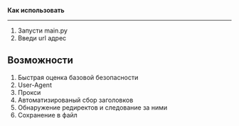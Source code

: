 **Как использовать**
_______

1. Запусти main.py
2. Введи url адрес

**Возможности**
---

1. Быстрая оценка базовой безопасности
2. User-Agent
3. Прокси
4. Автоматизированый сбор заголовков
5. Обнаружение редиректов и следование за ними
6. Сохранение в файл

